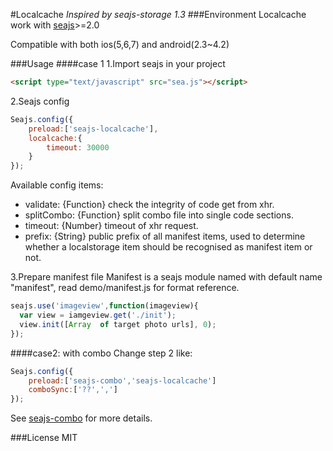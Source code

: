 #Localcache
*Inspired by seajs-storage 1.3*
###Environment
Localcache work with [seajs](https://github.com/seajs/seajs)>=2.0

Compatible with both ios(5,6,7) and android(2.3~4.2)

###Usage
####case 1
1.Import seajs in your project
~~~~html
<script type="text/javascript" src="sea.js"></script>
~~~~
2.Seajs config
~~~~javascript
Seajs.config({
    preload:['seajs-localcache'],
    localcache:{
        timeout: 30000
    }
});
~~~~

Available config items:

- validate: {Function} check the integrity of code get from xhr.
- splitCombo: {Function} split combo file into single code sections.
- timeout: {Number} timeout of xhr request.
- prefix: {String} public prefix of all manifest items, used to determine whether a localstorage item should be recognised as manifest item or not.

3.Prepare manifest file
Manifest is a seajs module named with default name "manifest", read demo/manifest.js for format reference.

~~~~javascript
seajs.use('imageview',function(imageview){
  var view = iamgeview.get('./init');
  view.init([Array  of target photo urls], 0);
});
~~~~
####case2: with combo
Change step 2 like:
~~~~javascript
Seajs.config({
    preload:['seajs-combo','seajs-localcache']
    comboSync:['??',',']
});
~~~~
See [seajs-combo](https://github.com/seajs/seajs-combo) for more details.

###License
MIT
